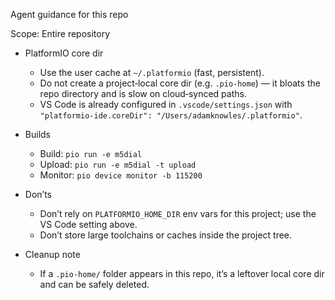 Agent guidance for this repo

Scope: Entire repository

- PlatformIO core dir
  - Use the user cache at `~/.platformio` (fast, persistent).
  - Do not create a project‑local core dir (e.g. `.pio-home`) — it bloats the repo directory and is slow on cloud‑synced paths.
  - VS Code is already configured in `.vscode/settings.json` with `"platformio-ide.coreDir": "/Users/adamknowles/.platformio"`.

- Builds
  - Build: `pio run -e m5dial`
  - Upload: `pio run -e m5dial -t upload`
  - Monitor: `pio device monitor -b 115200`

- Don’ts
  - Don’t rely on `PLATFORMIO_HOME_DIR` env vars for this project; use the VS Code setting above.
  - Don’t store large toolchains or caches inside the project tree.

- Cleanup note
  - If a `.pio-home/` folder appears in this repo, it’s a leftover local core dir and can be safely deleted.

